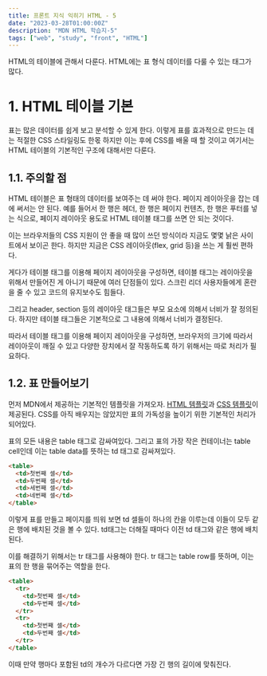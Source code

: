 ```yaml
---
title: 프론트 지식 익히기 HTML - 5
date: "2023-03-28T01:00:00Z"
description: "MDN HTML 학습지-5"
tags: ["web", "study", "front", "HTML"]
---
```


HTML의 테이블에 관해서 다룬다. HTML에는 표 형식 데이터를 다룰 수 있는 태그가 많다.

# 1. HTML 테이블 기본

표는 많은 데이터를 쉽게 보고 분석할 수 있게 한다. 이렇게 표를 효과적으로 만드는 데는 적절한 CSS 스타일링도 한몫 하지만 이는 후에 CSS를 배울 때 할 것이고 여기서는 HTML 테이블의 기본적인 구조에 대해서만 다룬다.

## 1.1. 주의할 점

HTML 테이블은 표 형태의 데이터를 보여주는 데 써야 한다. 페이지 레이아웃을 잡는 데에 써서는 안 된다. 예를 들어서 한 행은 헤더, 한 행은 페이지 컨텐츠, 한 행은 푸터를 넣는 식으로, 페이지 레이아웃 용도로 HTML 테이블 태그를 쓰면 안 되는 것이다.

이는 브라우저들의 CSS 지원이 안 좋을 때 많이 쓰던 방식이라 지금도 몇몇 낡은 사이트에서 보이곤 한다. 하지만 지금은 CSS 레이아웃(flex, grid 등)을 쓰는 게 훨씬 편하다.

게다가 테이블 태그를 이용해 페이지 레이아웃을 구성하면, 테이블 태그는 레이아웃을 위해서 만들어진 게 아니기 때문에 여러 단점들이 있다. 스크린 리더 사용자들에게 혼란을 줄 수 있고 코드의 유지보수도 힘들다. 

그리고 header, section 등의 레이아웃 태그들은 부모 요소에 의해서 너비가 잘 정의된다. 하지만 테이블 태그들은 기본적으로 그 내용에 의해서 너비가 결정된다. 

따라서 테이블 태그를 이용해 페이지 레이아웃을 구성하면, 브라우저의 크기에 따라서 레이아웃이 깨질 수 있고 다양한 장치에서 잘 작동하도록 하기 위해서는 따로 처리가 필요하다.

## 1.2. 표 만들어보기

먼저 MDN에서 제공하는 기본적인 템플릿을 가져오자. [HTML 템플릿](https://github.com/mdn/learning-area/blob/main/html/tables/basic/blank-template.html)과 [CSS 템플릿](https://github.com/mdn/learning-area/blob/main/html/tables/basic/minimal-table.css)이 제공된다. CSS를 아직 배우지는 않았지만 표의 가독성을 높이기 위한 기본적인 처리가 되어있다.

표의 모든 내용은 table 태그로 감싸여있다. 그리고 표의 가장 작은 컨테이너는 table cell인데 이는 table data를 뜻하는 td 태그로 감싸져있다.

```html
<table>
  <td>첫번째 셀</td>
  <td>두번째 셀</td>
  <td>세번째 셀</td>
  <td>네번째 셀</td>
</table>
```

이렇게 표를 만들고 페이지를 띄워 보면 td 셀들이 하나의 칸을 이루는데 이들이 모두 같은 행에 배치된 것을 볼 수 있다. td태그는 더해질 때마다 이전 td 태그와 같은 행에 배치된다.

이를 해결하기 위해서는 tr 태그를 사용해야 한다. tr 태그는 table row를 뜻하며, 이는 표의 한 행을 묶어주는 역할을 한다.

```html
<table>
  <tr>
    <td>첫번째 셀</td>
    <td>두번째 셀</td>
  </tr>
  <tr>
    <td>첫번째 셀</td>
    <td>두번째 셀</td>
  </tr>
</table>
```

이때 만약 행마다 포함된 td의 개수가 다르다면 가장 긴 행의 길이에 맞춰진다.

